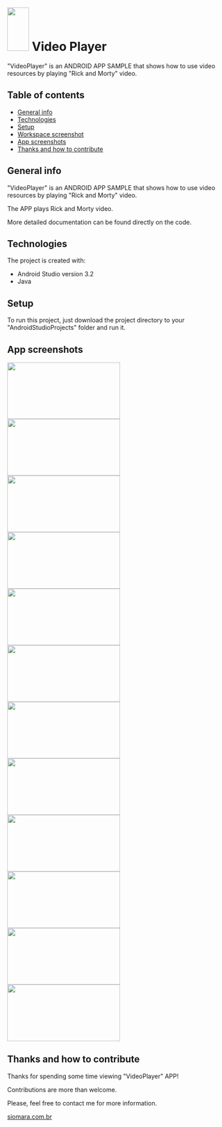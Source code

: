 # <kbd><img src="https://github.com/siomarapantarotto/ReadMeScreeshots/blob/master/videoplayer01.png" width="50" height="100"/></kbd>  Video Player
"VideoPlayer" is an ANDROID APP SAMPLE that shows how to use video resources by playing "Rick and Morty" video.


## Table of contents
* [General info](#general-info)
* [Technologies](#technologies)
* [Setup](#setup)
* [Workspace screenshot](#workspace-screenshot)
* [App screenshots](#app-screenshots)
* [Thanks and how to contribute](#thanks-and-how-to-contribute)


## General info
"VideoPlayer" is an ANDROID APP SAMPLE that shows how to use video resources by playing "Rick and Morty" video.

The APP plays Rick and Morty video.

More detailed documentation can be found directly on the code.


## Technologies
The project is created with:
* Android Studio version 3.2
* Java


## Setup
To run this project, just download the project directory to your "AndroidStudioProjects" folder and run it.


## App screenshots
<kbd><img src="https://github.com/siomarapantarotto/ReadMeScreeshots/blob/master/videoplayer01.png" width="260" height="130"></kbd> <kbd><img src="https://github.com/siomarapantarotto/ReadMeScreeshots/blob/master/videoplayer02.png" width="260" height="130"></kbd>
<kbd><img src="https://github.com/siomarapantarotto/ReadMeScreeshots/blob/master/videoplayer03.png" width="260" height="130"></kbd>
<kbd><img src="https://github.com/siomarapantarotto/ReadMeScreeshots/blob/master/videoplayer04.png" width="260" height="130"></kbd>
<kbd><img src="https://github.com/siomarapantarotto/ReadMeScreeshots/blob/master/videoplayer05.png" width="260" height="130"></kbd>
<kbd><img src="https://github.com/siomarapantarotto/ReadMeScreeshots/blob/master/videoplayer06.png" width="260" height="130"></kbd>
<kbd><img src="https://github.com/siomarapantarotto/ReadMeScreeshots/blob/master/videoplayer07.png" width="260" height="130"></kbd>
<kbd><img src="https://github.com/siomarapantarotto/ReadMeScreeshots/blob/master/videoplayer08.png" width="260" height="130"></kbd>
<kbd><img src="https://github.com/siomarapantarotto/ReadMeScreeshots/blob/master/videoplayer09.png" width="260" height="130"></kbd>
<kbd><img src="https://github.com/siomarapantarotto/ReadMeScreeshots/blob/master/videoplayer10.png" width="260" height="130"></kbd>
<kbd><img src="https://github.com/siomarapantarotto/ReadMeScreeshots/blob/master/videoplayer11.png" width="260" height="130"></kbd>
<kbd><img src="https://github.com/siomarapantarotto/ReadMeScreeshots/blob/master/videoplayer12.png" width="260" height="130"></kbd>


## Thanks and how to contribute
Thanks for spending some time viewing "VideoPlayer" APP!

Contributions are more than welcome.

Please, feel free to contact me for more information.

[siomara.com.br](http://www.siomara.com.br)